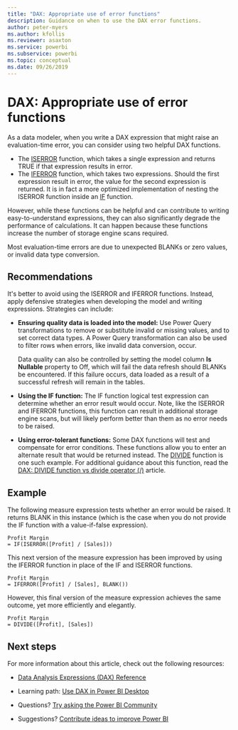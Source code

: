 ```yaml
---
title: "DAX: Appropriate use of error functions"
description: Guidance on when to use the DAX error functions.
author: peter-myers
ms.author: kfollis
ms.reviewer: asaxton
ms.service: powerbi
ms.subservice: powerbi
ms.topic: conceptual
ms.date: 09/26/2019
---
```


# DAX: Appropriate use of error functions

As a data modeler, when you write a DAX expression that might raise an evaluation-time error, you can consider using two helpful DAX functions.

- The [ISERROR](/dax/iserror-function-dax) function, which takes a single expression and returns TRUE if that expression results in error.
- The [IFERROR](/dax/iferror-function-dax) function, which takes two expressions. Should the first expression result in error, the value for the second expression is returned. It is in fact a more optimized implementation of nesting the ISERROR function inside an [IF](/dax/if-function-dax) function.

However, while these functions can be helpful and can contribute to writing easy-to-understand expressions, they can also significantly degrade the performance of calculations. It can happen because these functions increase the number of storage engine scans required.

Most evaluation-time errors are due to unexpected BLANKs or zero values, or invalid data type conversion.

## Recommendations

It's better to avoid using the ISERROR and IFERROR functions. Instead, apply defensive strategies when developing the model and writing expressions. Strategies can include:

- **Ensuring quality data is loaded into the model:** Use Power Query transformations to remove or substitute invalid or missing values, and to set correct data types. A Power Query transformation can also be used to filter rows when errors, like invalid data conversion, occur.

    Data quality can also be controlled by setting the model column **Is Nullable** property to Off, which will fail the data refresh should BLANKs be encountered. If this failure occurs, data loaded as a result of a successful refresh will remain in the tables.
- **Using the IF function:** The IF function logical test expression can determine whether an error result would occur. Note, like the ISERROR and IFERROR functions, this function can result in additional storage engine scans, but will likely perform better than them as no error needs to be raised.
- **Using error-tolerant functions:** Some DAX functions will test and compensate for error conditions. These functions allow you to enter an alternate result that would be returned instead. The [DIVIDE](/dax/divide-function-dax) function is one such example. For additional guidance about this function, read the [DAX: DIVIDE function vs divide operator (/)](dax-divide-function-operator.md) article.

## Example

The following measure expression tests whether an error would be raised. It returns BLANK in this instance (which is the case when you do not provide the IF function with a value-if-false expression).

```dax
Profit Margin
= IF(ISERROR([Profit] / [Sales]))
```

This next version of the measure expression has been improved by using the IFERROR function in place of the IF and ISERROR functions.

```dax
Profit Margin
= IFERROR([Profit] / [Sales], BLANK())
```

However, this final version of the measure expression achieves the same outcome, yet more efficiently and elegantly.

```dax
Profit Margin
= DIVIDE([Profit], [Sales])
```

## Next steps

For more information about this article, check out the following resources:

- [Data Analysis Expressions (DAX) Reference](/dax/)

- Learning path: [Use DAX in Power BI Desktop](/learn/paths/dax-power-bi/)
- Questions? [Try asking the Power BI Community](https://community.powerbi.com/)
- Suggestions? [Contribute ideas to improve Power BI](https://ideas.powerbi.com)